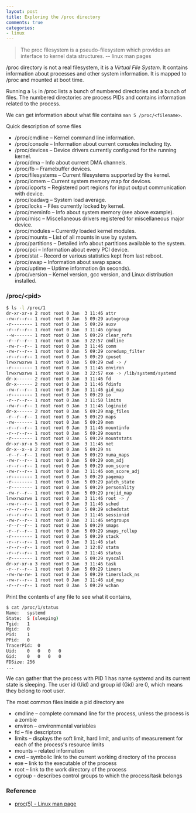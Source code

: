 ```yaml
---
layout: post
title: Exploring the /proc directory
comments: true
categories:
- linux
---
```


> The proc filesystem is a pseudo-filesystem which provides an interface to kernel data structures. -- linux man pages

/proc directory is not a real filesystem, it is a *Virtual File System*. It contains information about processes and other system information. It is mapped to /proc and mounted at boot time.

Running a `ls` in /proc lists a bunch of numbered directories and a bunch of files. The numbered directories are process PIDs and contains information related to the process. 

We can get information about what file contains `man 5 /proc/<filename>`.

Quick description of some files
- /proc/cmdline – Kernel command line information.
- /proc/console – Information about current consoles including tty.
- /proc/devices – Device drivers currently configured for the running kernel.
- /proc/dma – Info about current DMA channels.
- /proc/fb – Framebuffer devices.
- /proc/filesystems – Current filesystems supported by the kernel.
- /proc/iomem – Current system memory map for devices.
- /proc/ioports – Registered port regions for input output communication with device.
- /proc/loadavg – System load average.
- /proc/locks – Files currently locked by kernel.
- /proc/meminfo – Info about system memory (see above example).
- /proc/misc – Miscellaneous drivers registered for miscellaneous major device.
- /proc/modules – Currently loaded kernel modules.
- /proc/mounts – List of all mounts in use by system.
- /proc/partitions – Detailed info about partitions available to the system.
- /proc/pci – Information about every PCI device.
- /proc/stat – Record or various statistics kept from last reboot.
- /proc/swap – Information about swap space.
- /proc/uptime – Uptime information (in seconds).
- /proc/version – Kernel version, gcc version, and Linux distribution installed.

### /proc/\<pid\>

```bash
$ ls -l /proc/1
dr-xr-xr-x 2 root root 0 Jan  3 11:46 attr
-rw-r--r-- 1 root root 0 Jan  5 09:29 autogroup
-r-------- 1 root root 0 Jan  5 09:29 auxv
-r--r--r-- 1 root root 0 Jan  3 11:46 cgroup
--w------- 1 root root 0 Jan  5 09:29 clear_refs
-r--r--r-- 1 root root 0 Jan  3 22:57 cmdline
-rw-r--r-- 1 root root 0 Jan  3 11:46 comm
-rw-r--r-- 1 root root 0 Jan  5 09:29 coredump_filter
-r--r--r-- 1 root root 0 Jan  5 09:29 cpuset
lrwxrwxrwx 1 root root 0 Jan  5 09:29 cwd -> /
-r-------- 1 root root 0 Jan  3 11:46 environ
lrwxrwxrwx 1 root root 0 Jan  3 22:57 exe -> /lib/systemd/systemd
dr-x------ 2 root root 0 Jan  3 11:46 fd
dr-x------ 2 root root 0 Jan  3 11:46 fdinfo
-rw-r--r-- 1 root root 0 Jan  3 11:46 gid_map
-r-------- 1 root root 0 Jan  5 09:29 io
-r--r--r-- 1 root root 0 Jan  3 11:50 limits
-rw-r--r-- 1 root root 0 Jan  3 11:46 loginuid
dr-x------ 2 root root 0 Jan  5 09:29 map_files
-r--r--r-- 1 root root 0 Jan  5 09:29 maps
-rw------- 1 root root 0 Jan  5 09:29 mem
-r--r--r-- 1 root root 0 Jan  3 11:46 mountinfo
-r--r--r-- 1 root root 0 Jan  5 09:29 mounts
-r-------- 1 root root 0 Jan  5 09:29 mountstats
dr-xr-xr-x 5 root root 0 Jan  3 11:46 net
dr-x--x--x 2 root root 0 Jan  5 09:29 ns
-r--r--r-- 1 root root 0 Jan  5 09:29 numa_maps
-rw-r--r-- 1 root root 0 Jan  5 09:29 oom_adj
-r--r--r-- 1 root root 0 Jan  5 09:29 oom_score
-rw-r--r-- 1 root root 0 Jan  3 11:46 oom_score_adj
-r-------- 1 root root 0 Jan  5 09:29 pagemap
-r-------- 1 root root 0 Jan  5 09:29 patch_state
-r-------- 1 root root 0 Jan  5 09:29 personality
-rw-r--r-- 1 root root 0 Jan  5 09:29 projid_map
lrwxrwxrwx 1 root root 0 Jan  3 11:46 root -> /
-rw-r--r-- 1 root root 0 Jan  3 11:46 sched
-r--r--r-- 1 root root 0 Jan  5 09:29 schedstat
-r--r--r-- 1 root root 0 Jan  3 11:46 sessionid
-rw-r--r-- 1 root root 0 Jan  3 11:46 setgroups
-r--r--r-- 1 root root 0 Jan  5 09:29 smaps
-r--r--r-- 1 root root 0 Jan  5 09:29 smaps_rollup
-r-------- 1 root root 0 Jan  5 09:29 stack
-r--r--r-- 1 root root 0 Jan  3 11:46 stat
-r--r--r-- 1 root root 0 Jan  3 12:07 statm
-r--r--r-- 1 root root 0 Jan  3 11:46 status
-r-------- 1 root root 0 Jan  5 09:29 syscall
dr-xr-xr-x 3 root root 0 Jan  3 11:46 task
-r--r--r-- 1 root root 0 Jan  5 09:29 timers
-rw-rw-rw- 1 root root 0 Jan  5 09:29 timerslack_ns
-rw-r--r-- 1 root root 0 Jan  3 11:46 uid_map
-r--r--r-- 1 root root 0 Jan  5 09:29 wchan
```

Print the contents of any file to see what it contains,
```bash
$ cat /proc/1/status
Name:	systemd
State:	S (sleeping)
Tgid:	1
Ngid:	0
Pid:	1
PPid:	0
TracerPid:	0
Uid:	0	0	0	0
Gid:	0	0	0	0
FDSize:	256
...
```

We can gather that the process with PID 1 has name systemd and its current state is sleeping. The user id (Uid) and group id (Gid) are 0, which means they belong to root user.

The most common files inside a pid directory are
- cmdline – complete command line for the process, unless the process is a zombie
- environ – environmental variables
- fd      – file descriptors
- limits  – displays the soft limit, hard limit, and units of measurement for each of the process's resource limits
- mounts  – related information
- cwd     – symbolic link to the current working directory of the process
- exe     – link to the executable of the process
- root    – link to the work directory of the process
- cgroup  - describes control groups to which the process/task belongs

### Reference

- [proc(5) - Linux man page](https://linux.die.net/man/5/proc)